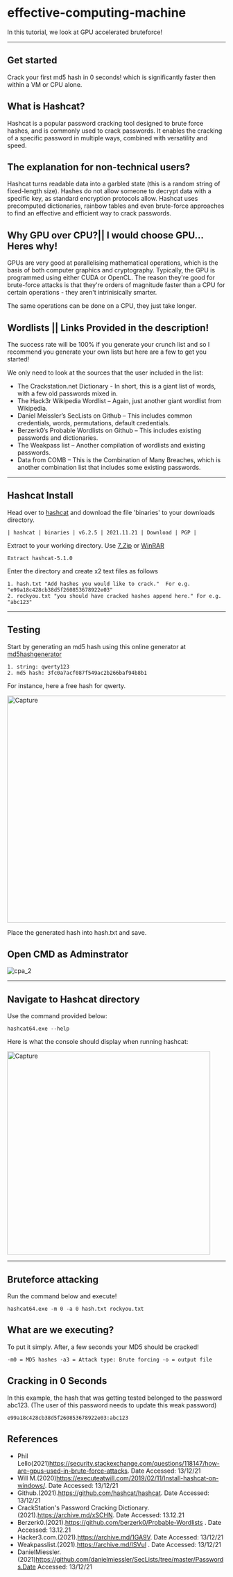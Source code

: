 # effective-computing-machine
In this tutorial, we look at GPU accelerated bruteforce! 

**********************************************************************
## Get started 
Crack your first md5 hash in 0 seconds! which is significantly faster then within a VM  or CPU alone.
 
## What is Hashcat?
Hashcat is a popular password cracking tool designed to brute force hashes, and is commonly used to crack passwords. It enables the cracking of a specific password in multiple ways, combined with versatility and speed.

## The explanation for non-technical users?

Hashcat turns readable data into a garbled state (this is a random string of fixed-length size). Hashes do not allow someone to decrypt data with a specific key, as standard encryption protocols allow. Hashcat uses precomputed dictionaries, rainbow tables and even brute-force approaches to find an effective and efficient way to crack passwords. 

## Why GPU over CPU?|| I would choose GPU... Heres why! 

GPUs are very good at parallelising mathematical operations, which is the basis of both computer graphics and cryptography. Typically, the GPU is programmed using either CUDA or OpenCL. The reason they're good for brute-force attacks is that they're orders of magnitude faster than a CPU for certain operations - they aren't intrinisically smarter.

The same operations can be done on a CPU, they just take longer.

## Wordlists || Links Provided in the description! 

The success rate will be 100% if you generate your crunch list and so I recommend you generate your own lists but here are a few to get you started!

We only need to look at the sources that the user included in the list:

* The Crackstation.net Dictionary - In short, this is a giant list of words, with a few old passwords mixed in.
* The Hack3r Wikipedia Wordlist – Again, just another giant wordlist from Wikipedia.
* Daniel Meissler’s SecLists on Github – This includes common credentials, words, permutations, default credentials.
* Berzerk0’s Probable Wordlists on Github – This includes existing passwords and dictionaries.
* The Weakpass list – Another compilation of wordlists and existing passwords.
* Data from COMB – This is the Combination of Many Breaches, which is another combination list that includes some existing passwords.


**********************************************************************

## Hashcat Install

Head over to [hashcat](https://hashcat.net/hashcat/) and download the file 'binaries' to your downloads directory.

```
| hashcat | binaries | v6.2.5 | 2021.11.21 | Download | PGP |
```
Extract to your working directory. Use [7_Zip](https://www.7-zip.org/) or [WinRAR](https://www.win-rar.com/start.html?&L=0)
```
Extract hashcat-5.1.0
```

Enter the directory and create x2 text files as follows

```
1. hash.txt "Add hashes you would like to crack."  For e.g. "e99a18c428cb38d5f260853678922e03"
2. rockyou.txt "you should have cracked hashes append here." For e.g. "abc123"
```

**********************************************************************

## Testing

Start by generating an md5 hash using this online generator at [md5hashgenerator](https://www.md5hashgenerator.com/.)

```
1. string: qwerty123
2. md5 hash: 3fc0a7acf087f549ac2b266baf94b8b1
```

For instance, here a free hash for qwerty.

<img width="523" alt="Capture" src="https://user-images.githubusercontent.com/91548582/145874131-1c4b5990-eae5-459a-b1cc-867317f76ff0.PNG">

Place the generated hash  into hash.txt and save.

## Open CMD as Adminstrator

![cpa_2](https://user-images.githubusercontent.com/91548582/145874630-c5009ef0-8d0b-44de-9162-8cdae152d6cb.png)

**********************************************************************
##  Navigate to Hashcat directory

Use the command provided below:

```
hashcat64.exe --help
```

Here is what the console should display when running hashcat:

<img width="468" alt="Capture" src="https://user-images.githubusercontent.com/91548582/145875145-c5972f61-685e-4abd-b3a9-85bc34aa6509.PNG">

**********************************************************************

## Bruteforce attacking

Run the command below and execute!

```
hashcat64.exe -m 0 -a 0 hash.txt rockyou.txt
```

## What are we executing?

To put it simply. After, a few seconds your MD5 should be cracked! 

```
-m0 = MD5 hashes -a3 = Attack type: Brute forcing -o = output file
```

## Cracking in 0 Seconds

In this example, the hash that was getting tested belonged to the password abc123. (The user of this password needs to update this weak password)

```
e99a18c428cb38d5f260853678922e03:abc123
```

## References

* Phil Lello(2021)https://security.stackexchange.com/questions/118147/how-are-gpus-used-in-brute-force-attacks. Date Accessed: 13/12/21
* Will M.(2020)https://executeatwill.com/2019/02/11/Install-hashcat-on-windows/. Date Accessed: 13/12/21
* Github.(2021).https://github.com/hashcat/hashcat. Date Accessed: 13/12/21
* CrackStation's Password Cracking Dictionary.(2021).https://archive.md/xSCHN. Date Accessed: 13.12.21
* Berzerk0.(2021).https://github.com/berzerk0/Probable-Wordlists . Date Accessed: 13.12.21
* Hacker3.com.(2021).https://archive.md/1GA9V. Date Accessed: 13/12/21
* Weakpasslist.(2021).https://archive.md/ISVul . Date Accessed: 13/12/21 
* DanielMiessler.(2021)https://github.com/danielmiessler/SecLists/tree/master/Passwords.Date Accessed: 13/12/21
